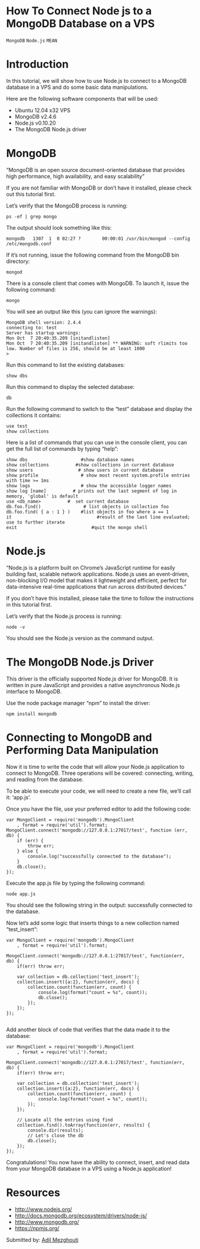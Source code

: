# How To Connect Node js to a MongoDB Database on a VPS

```MongoDB``` ```Node.js``` ```MEAN```

# Introduction


In this tutorial, we will show how to use Node.js to connect to a MongoDB database in a VPS and do some basic data manipulations.


Here are the following software components that will be used:


- Ubuntu 12.04 x32 VPS
- MongoDB v2.4.6
- Node.js v0.10.20
- The MongoDB Node.js driver

# MongoDB


“MongoDB is an open source document-oriented database that provides high performance, high availability, and easy scalability”


If you are not familiar with MongoDB or don’t have it installed, please check out this tutorial first.


Let’s verify that the MongoDB process is running:


```
ps -ef | grep mongo

```


The output should look something like this:


```
mongodb   1307 	1  0 02:27 ?    	00:00:01 /usr/bin/mongod --config /etc/mongodb.conf 

```


If it’s not running, issue the following command from the MongoDB bin directory:


```
mongod

```


There is a console client that comes with MongoDB. To launch it, issue the following command:


```
mongo

```


You will see an output like this (you can ignore the warnings):


```
MongoDB shell version: 2.4.4
connecting to: test
Server has startup warnings:
Mon Oct  7 20:40:35.209 [initandlisten]
Mon Oct  7 20:40:35.209 [initandlisten] ** WARNING: soft rlimits too low. Number of files is 256, should be at least 1000
>

```


Run this command to list the existing databases:


```
show dbs

```


Run this command to display the selected database:


```
db

```


Run the following command to switch to the “test” database and display the collections it contains:


```
use test
show collections 

```


Here is a list of commands that you can use in the console client, you can get the full list of commands by typing “help”:


```
show dbs                    #show database names
show collections          #show collections in current database
show users                 # show users in current database
show profile                # show most recent system.profile entries with time >= 1ms
show logs                   # show the accessible logger names
show log [name]          # prints out the last segment of log in memory, 'global' is default
use <db_name>          #  set current database
db.foo.find()                # list objects in collection foo
db.foo.find( { a : 1 } )    #list objects in foo where a == 1
it                                #result of the last line evaluated; use to further iterate
exit                            #quit the mongo shell

```


# Node.js


“Node.js is a platform built on Chrome’s JavaScript runtime for easily building fast, scalable network applications. Node.js uses an event-driven, non-blocking I/O model that makes it lightweight and efficient, perfect for data-intensive real-time applications that run across distributed devices.”


If you don’t have this installed, please take the time to follow the instructions in this tutorial first.


Let’s verify that the Node.js process is running:


```
node -v

```


You should see the Node.js version as the command output.


# The MongoDB Node.js Driver



This driver is the officially supported Node.js driver for MongoDB. It is written in pure JavaScript and provides a native asynchronous Node.js interface to MongoDB.


Use the node package manager “npm” to install the driver:


```
npm install mongodb

```


# Connecting to MongoDB and Performing Data Manipulation



Now it is time to write the code that will allow your Node.js application to connect to MongoDB. Three operations will be covered: connecting, writing, and reading from the database.


To be able to execute your code, we will need to create a new file, we’ll call it: ‘app.js’.


Once you have the file, use your preferred editor to add the following code:


```
var MongoClient = require('mongodb').MongoClient
	, format = require('util').format;
MongoClient.connect('mongodb://127.0.0.1:27017/test', function (err, db) {
	if (err) {
    	throw err;
	} else {
    	console.log("successfully connected to the database");
	}
	db.close();
});

```


Execute the app.js file by typing the following command:


```
node app.js

```


You should see the following string in the output: successfully connected to the database.


Now let’s add some logic that inserts things to a new collection named “test_insert”:


```
var MongoClient = require('mongodb').MongoClient
	, format = require('util').format;

MongoClient.connect('mongodb://127.0.0.1:27017/test', function(err, db) {
	if(err) throw err;

	var collection = db.collection('test_insert');
	collection.insert({a:2}, function(err, docs) {
    	collection.count(function(err, count) {
        	console.log(format("count = %s", count));
            db.close();
    	});
	});
});


```


Add another block of code that verifies that the data made it to the database:


```
var MongoClient = require('mongodb').MongoClient
	, format = require('util').format;

MongoClient.connect('mongodb://127.0.0.1:27017/test', function(err, db) {
	if(err) throw err;

	var collection = db.collection('test_insert');
	collection.insert({a:2}, function(err, docs) {
    	collection.count(function(err, count) {
        	console.log(format("count = %s", count));
    	});
	});

	// Locate all the entries using find
	collection.find().toArray(function(err, results) {
    	console.dir(results);
    	// Let's close the db
    	db.close();
	});
});

```


Congratulations! You now have the ability to connect, insert, and read data from your MongoDB database in a VPS using a Node.js application!


# Resources



- http://www.nodejs.org/
- http://docs.mongodb.org/ecosystem/drivers/node-js/
- http://www.mongodb.org/
- https://npmjs.org/

<div class=“author”>Submitted by: <a href=“http://www.geberlabs.com/”>Adil Mezghouti </a></div>


